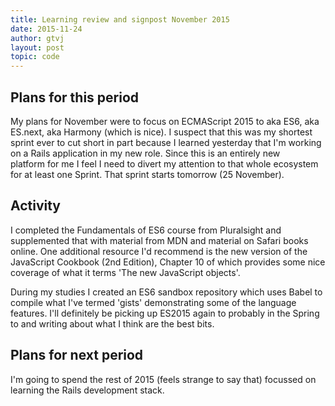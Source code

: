 ```yaml
---
title: Learning review and signpost November 2015
date: 2015-11-24
author: gtvj
layout: post
topic: code
---
```


## Plans for this period

My plans for November were to focus on ECMAScript 2015 to aka ES6, aka ES.next, aka Harmony (which is nice). I suspect that this was my shortest sprint ever to cut short in part because I learned yesterday that I'm working on a Rails application in my new role. Since this is an entirely new platform for me I feel I need to divert my attention to that whole ecosystem for at least one Sprint. That sprint starts tomorrow (25 November).

## Activity

I completed the Fundamentals of ES6 course from Pluralsight and supplemented that with material from MDN and material on Safari books online. One additional resource I'd recommend is the new version of the JavaScript Cookbook (2nd Edition), Chapter 10 of which provides some nice coverage of what it terms 'The new JavaScript objects'.

During my studies I created an ES6 sandbox repository which uses Babel to compile what I've termed 'gists' demonstrating some of the language features. I'll definitely be picking up ES2015 again to probably in the Spring to and writing about what I think are the best bits.

## Plans for next period

I'm going to spend the rest of 2015 (feels strange to say that) focussed on learning the Rails development stack.